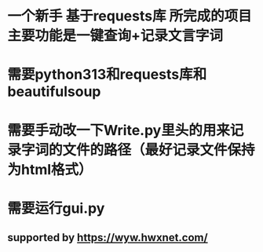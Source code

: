 # 一个新手 基于requests库 所完成的项目 主要功能是一键查询+记录文言字词
# 需要python313和requests库和beautifulsoup
# 需要手动改一下Write.py里头的用来记录字词的文件的路径（最好记录文件保持为html格式）
# 需要运行gui.py
## supported by https://wyw.hwxnet.com/
